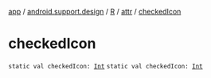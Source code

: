 [app](../../../index.md) / [android.support.design](../../index.md) / [R](../index.md) / [attr](index.md) / [checkedIcon](./checked-icon.md)

# checkedIcon

`static val checkedIcon: `[`Int`](https://kotlinlang.org/api/latest/jvm/stdlib/kotlin/-int/index.html)
`static val checkedIcon: `[`Int`](https://kotlinlang.org/api/latest/jvm/stdlib/kotlin/-int/index.html)